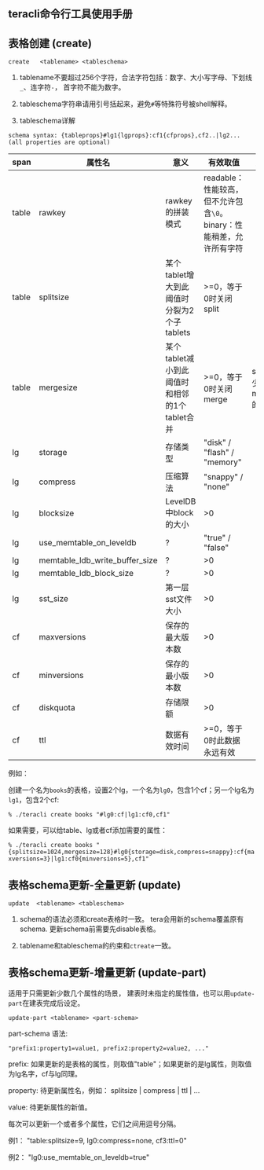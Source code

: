 teracli命令行工具使用手册
---

## 表格创建 (create)

`create   <tablename> <tableschema>`

1. tablename不要超过256个字符，合法字符包括：数字、大小写字母、下划线`_`、连字符`-`，
首字符不能为数字。

1. tableschema字符串请用引号括起来，避免`#`等特殊符号被shell解释。

1. tableschema详解
    
`schema syntax:
        {tableprops}#lg1{lgprops}:cf1{cfprops},cf2..|lg2...
        (all properties are optional)`

span | 属性名 | 意义 | 有效取值 | 其它说明
---  | ---    | ---  | ---      | ---
table | rawkey | rawkey的拼装模式 | readable：性能较高，但不允许包含`\0`。binary：性能稍差，允许所有字符 | 
table | splitsize | 某个tablet增大到此阈值时分裂为2个子tablets| >=0，等于0时关闭split | 
table | mergesize | 某个tablet减小到此阈值时和相邻的1个tablet合并 | >=0，等于0时关闭merge | splitsize至少要为mergesize的5倍
lg    | storage   | 存储类型 | "disk" / "flash" / "memory" | 
lg    | compress  | 压缩算法 | "snappy" / "none"
lg    | blocksize | LevelDB中block的大小       | >0 | 
lg    | use_memtable_on_leveldb | ? | "true" / "false" | 
lg    | memtable_ldb_write_buffer_size | ? | >0 |
lg    | memtable_ldb_block_size | ? | >0 |
lg    | sst_size  | 第一层sst文件大小 | >0 | 
cf    | maxversions | 保存的最大版本数  | >0 | 
cf    | minversions | 保存的最小版本数 | >0 |
cf    | diskquota   | 存储限额  | >0 |
cf    | ttl | 数据有效时间 | >=0，等于0时此数据永远有效 |


例如：

创建一个名为`books`的表格，设置2个lg，一个名为`lg0`，包含1个cf；另一个lg名为`lg1`，包含2个cf:

`% ./teracli create books "#lg0:cf|lg1:cf0,cf1"`

如果需要，可以给table、lg或者cf添加需要的属性：

`% ./teracli create books "{splitsize=1024,mergesize=128}#lg0{storage=disk,compress=snappy}:cf{maxversions=3}|lg1:cf0{minversions=5},cf1"`


## 表格schema更新-全量更新 (update)

`update  <tablename> <tableschema>`

1. schema的语法必须和create表格时一致。
tera会用新的schema覆盖原有schema.
更新schema前需要先disable表格。

1. tablename和tableschema的约束和`ctreate`一致。

## 表格schema更新-增量更新 (update-part)

适用于只需更新少数几个属性的场景，
建表时未指定的属性值，也可以用`update-part`在建表完成后设定。

`update-part <tablename> <part-schema>`

part-schema 语法:

    "prefix1:property1=value1, prefix2:property2=value2, ..."

prefix: 如果更新的是表格的属性，则取值"table"；如果更新的是lg属性，则取值为lg名字，cf与lg同理。

property: 待更新属性名，例如： splitsize | compress | ttl | ...

value:    待更新属性的新值。

每次可以更新一个或者多个属性，它们之间用逗号分隔。

例1： "table:splitsize=9, lg0:compress=none, cf3:ttl=0"

例2： "lg0:use_memtable_on_leveldb=true"


